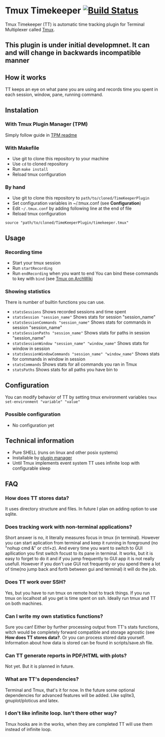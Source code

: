 # Tmux Timekeeper [![Build Status](https://travis-ci.org/JindrichPilar/tmux-timekeeper.svg)](https://travis-ci.org/JindrichPilar/tmux-timekeeper)

Tmux Timekeeper (TT) is automatic time tracking plugin for Terminal Multiplexer called [Tmux](http://tmux.sourceforge.net/).

## This plugin is under initial developmnet. It can and will change in backwards incompatible manner


## How it works
TT keeps an eye on what pane you are using and records time you spent in each session, window, pane, running command.


## Instalation
### With Tmux Plugin Manager (TPM)
Simply follow guide in [TPM readme](https://github.com/tmux-plugins/tpm#installing-plugins)


### With Makefile
* Use git to clone this repository to your machine
* Use `cd` to cloned repository
* Run `make install`
* Reload tmux configuration

### By hand
* Use git to clone this repository to `path/to/cloned/TimeKeeperPlugin`
* Set configuration variables in ~/.tmux.conf (see **Configuration**)
* Edit `~/.tmux.conf` by adding following line at the end of file
* Reload tmux configuration
```
source "path/to/cloned/TimeKeeperPlugin/timekeeper.tmux"
```

## Usage

### Recording time
* Start your tmux session
* Run `startRecording`
* Run `endRecording` when you want to end
You can bind these commands to key with `bind` (see [Tmux on ArchWiki](https://wiki.archlinux.org/index.php/tmux#Key_bindings)

### Showing statistics
There is number of builtin functions you can use.
* `statsSessions` Shows recorded sessions and time spent
* `statsSession "session_name"` Shows stats for session "session\_name"
* `statsSessionCommands "session_name"` Shows stats for commands in session "session\_name"
* `statsSessionPaths "session_name"` Shows stats for paths in session "session\_name"
* `statsSessionWindow "session_name" "window_name"` Shows stats for window in session
* `statsSessionWindowCommands "session_name" "window_name"` Shows stats for commands in window in session
* `statsCommands` Shows stats for all commands you ran in Tmux
* `statsPaths` Shows stats for all paths you have bin to

## Configuration
You can modify behavior of TT by setting tmux environment variables `tmux set-environment "variable" "value"`

### Possible configuration
* No configuration yet


## Technical information
* Pure SHELL (runs on linux and other posix systems)
* Installable by [plugin manager](https://github.com/tmux-plugins/tpm)
* Until Tmux implements event system TT uses infinite loop with configurable sleep

## FAQ
### How does TT stores data?
It uses directory structure and files. In future I plan on adding option to use sqlite.

### Does tracking work with non-terminal applications?
Short answer is no, it literally measures focus in tmux (in terminal). However you can start aplication from terminal and keep it running in foreground (no "nohup cmd &" or ctrl+z). And every time you want to switch to GUI apllication you first switch focust to its pane in terminal. It works, but it is easy to forget to do it and if you jump frequently to GUI app it is not really usefull. However if you don't use GUI not frequently or you spend there a lot of time(no jump back and forth between gui and terminal) it will do the job.

### Does TT work over SSH?
Yes, but you have to run tmux on remote host to track things. If you run tmux on localhost all you get is time spent on ssh. Ideally run tmux and TT on both machines.

### Can I write my own statistics functions?
Sure you can! Either by further processing output from TT's stats functions, witch would be completely forward compatible and storage agnostic (see **How does TT stores data?**. Or you can process stored data yourself. Information about how data is stored can be found in scripts/save.sh file.

### Can TT generate reports in PDF/HTML with plots?
Not yet. But it is planned in future.

### What are TT's dependencies?
Terminal and Tmux, that's it for now. In the future some optional dependencies for advanced features will be added. Like sqlite3, gnuplot/ploticus and latex.

### I don't like infinite loop. Isn't there other way?
Tmux hooks are in the works, when they are completed TT will use them instead of infinite loop.
